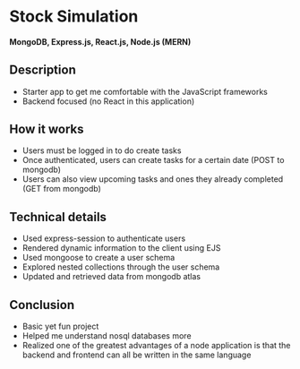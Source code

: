 # Stock Simulation

#### MongoDB, Express.js, React.js, Node.js (MERN)

## Description
- Starter app to get me comfortable with the JavaScript frameworks
- Backend focused (no React in this application)

## How it works
- Users must be logged in to do create tasks
- Once authenticated, users can create tasks for a certain date (POST to mongodb)
- Users can also view upcoming tasks and ones they already completed (GET from mongodb)

## Technical details
- Used express-session to authenticate users
- Rendered dynamic information to the client using EJS
- Used mongoose to create a user schema
- Explored nested collections through the user schema
- Updated and retrieved data from mongodb atlas
  
## Conclusion
- Basic yet fun project 
- Helped me understand nosql databases more
- Realized one of the greatest advantages of a node application is that the backend and frontend can all be written in the same language
